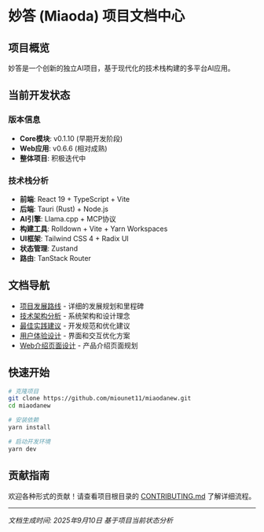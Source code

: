 # 妙答 (Miaoda) 项目文档中心

## 项目概览

妙答是一个创新的独立AI项目，基于现代化的技术栈构建的多平台AI应用。

## 当前开发状态

### 版本信息
- **Core模块**: v0.1.10 (早期开发阶段)
- **Web应用**: v0.6.6 (相对成熟)
- **整体项目**: 积极迭代中

### 技术栈分析
- **前端**: React 19 + TypeScript + Vite
- **后端**: Tauri (Rust) + Node.js
- **AI引擎**: Llama.cpp + MCP协议
- **构建工具**: Rolldown + Vite + Yarn Workspaces
- **UI框架**: Tailwind CSS 4 + Radix UI
- **状态管理**: Zustand
- **路由**: TanStack Router

## 文档导航

- [项目发展路线](./development-roadmap.md) - 详细的发展规划和里程碑
- [技术架构分析](./architecture-analysis.md) - 系统架构和设计理念
- [最佳实践建议](./best-practices.md) - 开发规范和优化建议
- [用户体验设计](./ux-improvements.md) - 界面和交互优化方案
- [Web介绍页面设计](./web-intro-design.md) - 产品介绍页面规划

## 快速开始

```bash
# 克隆项目
git clone https://github.com/miounet11/miaodanew.git
cd miaodanew

# 安装依赖
yarn install

# 启动开发环境
yarn dev
```

## 贡献指南

欢迎各种形式的贡献！请查看项目根目录的 [CONTRIBUTING.md](../CONTRIBUTING.md) 了解详细流程。

---

*文档生成时间: 2025年9月10日*
*基于项目当前状态分析*

